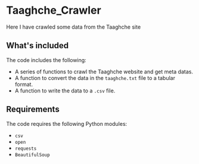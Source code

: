 # Taaghche_Crawler
Here I have crawled some data from the Taaghche site


## What's included

The code includes the following:

* A series of functions to crawl the Taaghche website and get meta datas.
* A function to convert the data in the `taaghche.txt` file to a tabular format.
* A function to write the data to a `.csv` file.

## Requirements

The code requires the following Python modules:

* `csv`
* `open`
* `requests`
* `BeautifulSoup`
